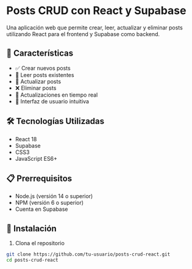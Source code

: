 # Posts CRUD con React y Supabase

Una aplicación web que permite crear, leer, actualizar y eliminar posts utilizando React para el frontend y Supabase como backend. 

## 🚀 Características

- ✅ Crear nuevos posts
- 📖 Leer posts existentes
- 📝 Actualizar posts
- ❌ Eliminar posts
- 🎯 Actualizaciones en tiempo real
- 🎨 Interfaz de usuario intuitiva

## 🛠️ Tecnologías Utilizadas

- React 18
- Supabase
- CSS3
- JavaScript ES6+

## 📋 Prerrequisitos

- Node.js (versión 14 o superior)
- NPM (versión 6 o superior)
- Cuenta en Supabase

## 🔧 Instalación

1. Clona el repositorio
```bash
git clone https://github.com/tu-usuario/posts-crud-react.git
cd posts-crud-react
